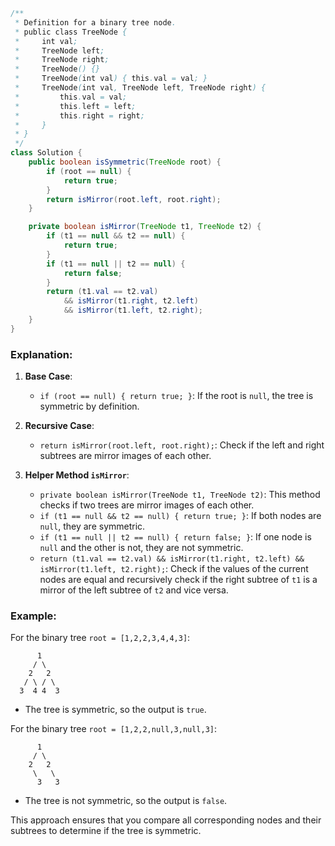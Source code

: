 
```java
/**
 * Definition for a binary tree node.
 * public class TreeNode {
 *     int val;
 *     TreeNode left;
 *     TreeNode right;
 *     TreeNode() {}
 *     TreeNode(int val) { this.val = val; }
 *     TreeNode(int val, TreeNode left, TreeNode right) {
 *         this.val = val;
 *         this.left = left;
 *         this.right = right;
 *     }
 * }
 */
class Solution {
    public boolean isSymmetric(TreeNode root) {
        if (root == null) {
            return true;
        }
        return isMirror(root.left, root.right);
    }

    private boolean isMirror(TreeNode t1, TreeNode t2) {
        if (t1 == null && t2 == null) {
            return true;
        }
        if (t1 == null || t2 == null) {
            return false;
        }
        return (t1.val == t2.val)
            && isMirror(t1.right, t2.left)
            && isMirror(t1.left, t2.right);
    }
}
```

### Explanation:
1. **Base Case**:
   - `if (root == null) { return true; }`: If the root is `null`, the tree is symmetric by definition.

2. **Recursive Case**:
   - `return isMirror(root.left, root.right);`: Check if the left and right subtrees are mirror images of each other.

3. **Helper Method `isMirror`**:
   - `private boolean isMirror(TreeNode t1, TreeNode t2)`: This method checks if two trees are mirror images of each other.
   - `if (t1 == null && t2 == null) { return true; }`: If both nodes are `null`, they are symmetric.
   - `if (t1 == null || t2 == null) { return false; }`: If one node is `null` and the other is not, they are not symmetric.
   - `return (t1.val == t2.val) && isMirror(t1.right, t2.left) && isMirror(t1.left, t2.right);`: Check if the values of the current nodes are equal and recursively check if the right subtree of `t1` is a mirror of the left subtree of `t2` and vice versa.

### Example:
For the binary tree `root = [1,2,2,3,4,4,3]`:

```
      1
     / \
    2   2
   / \ / \
  3  4 4  3
```

- The tree is symmetric, so the output is `true`.

For the binary tree `root = [1,2,2,null,3,null,3]`:

```
      1
     / \
    2   2
     \   \
      3   3
```

- The tree is not symmetric, so the output is `false`.

This approach ensures that you compare all corresponding nodes and their subtrees to determine if the tree is symmetric.
